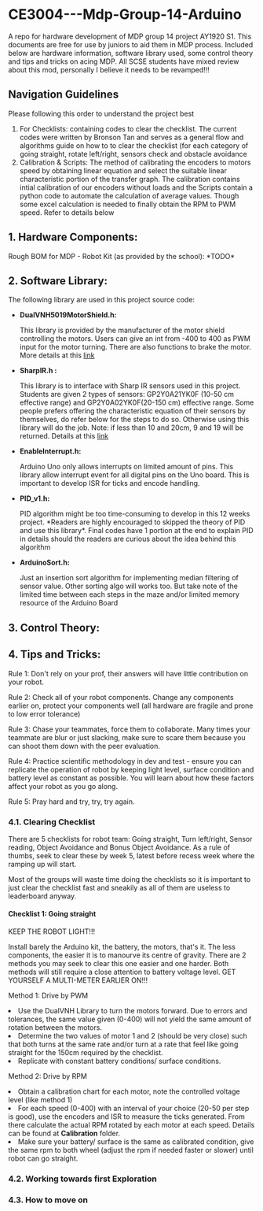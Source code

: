 # CE3004---Mdp-Group-14-Arduino
<p>A repo for hardware development of MDP group 14 project AY1920 S1. This documents are free for use by juniors to aid them in MDP process. Included below are hardware information, software library used, some control theory and tips and tricks on acing MDP. All SCSE students have mixed review about this mod, personally I believe it needs to be revamped!!!</p>

<h2> Navigation Guidelines </h2>
<p> Please following this order to understand the project best</p>
<ol>
	<li> For Checklists: containing codes to clear the checklist. The current codes were written by Bronson Tan and serves as a general flow and algorithms guide on how to to clear the checklist (for each category of going straight, rotate left/right, sensors check and obstacle avoidance</li>
	<li> Calibration & Scripts: The method of calibrating the encoders to motors speed by obtaining linear equation and select the suitable linear characteristic portion of the transfer graph. The calibration contains intial calibration of our encoders without loads and the Scripts contain a python code to automate the calculation of average values. Though some excel calculation is needed to finally obtain the RPM to PWM speed. Refer to details below </li>
</ol>

<h2>1. Hardware Components:</h2>
Rough BOM for MDP - Robot Kit (as provided by the school):
*TODO*

<h2>2. Software Library:</h2>
<p>The following library are used in this project source code:</p>
<ul>
	<li><b>DualVNH5019MotorShield.h:</b>
	<p>This library is provided by the manufacturer of the motor shield controlling the motors. Users can give an int from -400 to 400 		as PWM input for the motor turning. There are also functions to brake the motor. More details at this <a href 		="https://github.com/pololu/dual-vnh5019-motor-shield">link</a>
	</p>
	</li>
	<li><b>SharpIR.h :</b>
		<p>This library is to interface with Sharp IR sensors used in this project. Students are given 2 types of sensors: GP2Y0A21YK0F (10-50 cm effective range) and GP2Y0A02YK0F(20-150 cm) effective range. Some people prefers offering the characteristic equation of their sensors by themselves, do refer below for the steps to do so. Otherwise using this library will do the job. 
		Note: if less than 10 and 20cm, 9 and 19 will be returned. Details at this <a href="https://github.com/qub1750ul/Arduino_SharpIR">link</a></p>
	</li>
	<li><b>EnableInterrupt.h:</b>
	<p>Arduino Uno only allows interrupts on limited amount of pins. This library allow interrupt event for all digital pins on the Uno board. This is important to develop ISR for ticks and encode handling.</p>
	</li>
	<li><b>PID_v1.h:</b>
	<p>PID algorithm might be too time-consuming to develop in this 12 weeks project. *Readers are highly encouraged to skipped the theory of PID and use this library*. Final codes have 1 portion at the end to explain PID in details should the readers are curious about the idea behind this algorithm</p>
	</li>
	<li><b>ArduinoSort.h:</b>
	<p>Just an insertion sort algorithm for implementing median filtering of sensor value. Other sorting algo will works too. But take note of the limited time between each steps in the maze and/or limited memory resource of the Arduino Board</p>
	</li>
	
</ul>
<h2>3. Control Theory:</h2>

<h2>4. Tips and Tricks:</h2>
<p> Rule 1: Don't rely on your prof, their answers will have little contribution on your robot. </p>
<p> Rule 2: Check all of your robot components. Change any components earlier on, protect your components well (all hardware are fragile and prone to low error tolerance) </p>
<p> Rule 3: Chase your teammates, force them to collaborate. Many times your teammate are blur or just slacking, make sure to scare them because you can shoot them down with the peer evaluation. </p>
<p> Rule 4: Practice scientific methodology in dev and test - ensure you can replicate the operation of robot by keeping light level, surface condition and battery level as constant as possible. You will learn about how these factors affect your robot as you go along.</p>
<p> Rule 5: Pray hard and try, try, try again. </p>

<h3>4.1. Clearing Checklist</h3>
<p> There are 5 checklists for robot team: Going straight, Turn left/right, Sensor reading, Object Avoidance and Bonus Object Avoidance. As a rule of thumbs, seek to clear these by week 5, latest before recess week where the ramping up will start. </p>
<p> Most of the groups will waste time doing the checklists so it is important to just clear the checklist fast and sneakily as all of them are useless to leaderboard anyway.</p>
<h4>Checklist 1: Going straight</h4>
<p> KEEP THE ROBOT LIGHT!!!</p>
<p> Install barely the Arduino kit, the battery, the motors, that's it. The less components, the easier it is to manourve its centre of gravity. There are 2 methods you may seek to clear this one easier and one harder. Both methods will still require a close attention to battery voltage level. GET YOURSELF A MULTI-METER EARLIER ON!!!</p>

<p> Method 1: Drive by PWM </p>
<li> Use the DualVNH Library to turn the motors forward. Due to errors and tolerances, the same value given (0-400) will not yield the same amount of rotation between the motors.</li>
<li>Determine the two values of motor 1 and 2 (should be very close) such that both turns at the same rate and/or turn at a rate that feel like going straight for the 150cm required by the checklist.</li>
<li>Replicate with constant battery conditions/ surface conditions.</li>

<p> Method 2: Drive by RPM </p>
<li>Obtain a calibration chart for each motor, note the controlled voltage level (like method 1)</li>
<li>For each speed (0-400) with an interval of your choice (20-50 per step is good), use the encoders and ISR to measure the ticks generated. From there calculate the actual RPM rotated by each motor at each speed. Details can be found at <b>Calibration</b> folder.</li>
<li>Make sure your battery/ surface is the same as calibrated condition, give the same rpm to both wheel (adjust the rpm if needed faster or slower) until robot can go straight.</li>

<h3>4.2. Working towards first Exploration</h3>
<h3>4.3. How to move on</h3>


